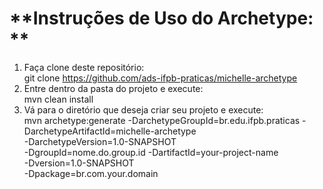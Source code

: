 # **Instruções de Uso do Archetype:  **

1. Faça clone deste repositório:  
	git clone https://github.com/ads-ifpb-praticas/michelle-archetype  </br>
2. Entre dentro da pasta do projeto e execute:  
	mvn clean install  </br>
3. Vá para o diretório que deseja criar seu projeto e execute:  
	mvn archetype:generate -DarchetypeGroupId=br.edu.ifpb.praticas
    -DarchetypeArtifactId=michelle-archetype  
    -DarchetypeVersion=1.0-SNAPSHOT  
    -DgroupId=nome.do.group.id
    -DartifactId=your-project-name  
    -Dversion=1.0-SNAPSHOT  
    -Dpackage=br.com.your.domain  </br>